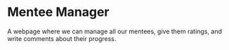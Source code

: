 # Mentee Manager

A webpage where we can manage all our mentees, give them ratings, and write comments about their progress.

